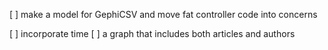 [ ] make a model for GephiCSV and move fat controller code into concerns

[ ] incorporate time
[ ] a graph that includes both articles and authors
